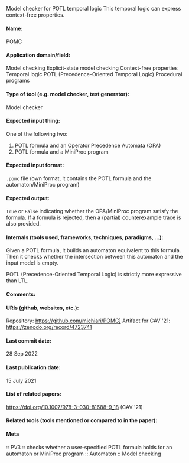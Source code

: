 Model checker for POTL temporal logic
This temporal logic can express context-free properties.

#### Name:
POMC

#### Application domain/field:
Model checking
Explicit-state model checking
Context-free properties
Temporal logic
POTL (Precedence-Oriented Temporal Logic)
Procedural programs

#### Type of tool (e.g. model checker, test generator):
Model checker

#### Expected input thing:
One of the following two:
1. POTL formula and an Operator Precedence Automata (OPA)
2. POTL formula and a MiniProc program

#### Expected input format:
`.pomc` file (own format, it contains the POTL formula and the automaton/MiniProc program)

#### Expected output:
`True` or `False` indicating whether the OPA/MiniProc program satisfy the formula.
If a formula is rejected, then a (partial) counterexample trace is also provided.

#### Internals (tools used, frameworks, techniques, paradigms, ...):
Given a POTL formula, it builds an automaton equivalent to this formula. Then it checks whether the intersection between this automaton and the input model is empty.

POTL (Precedence-Oriented Temporal Logic) is strictly more expressive than LTL. 

#### Comments:

#### URIs (github, websites, etc.):
Repository: https://github.com/michiari/POMC]
Artifact for CAV '21: https://zenodo.org/record/4723741

#### Last commit date:
28 Sep 2022

#### Last publication date:
15 July 2021

#### List of related papers:
https://doi.org/10.1007/978-3-030-81688-9_18 (CAV '21)

#### Related tools (tools mentioned or compared to in the paper):

#### Meta
:: PV3 :: checks whether a user-specified POTL formula holds for an automaton or MiniProc program
:: Automaton
:: Model checking
